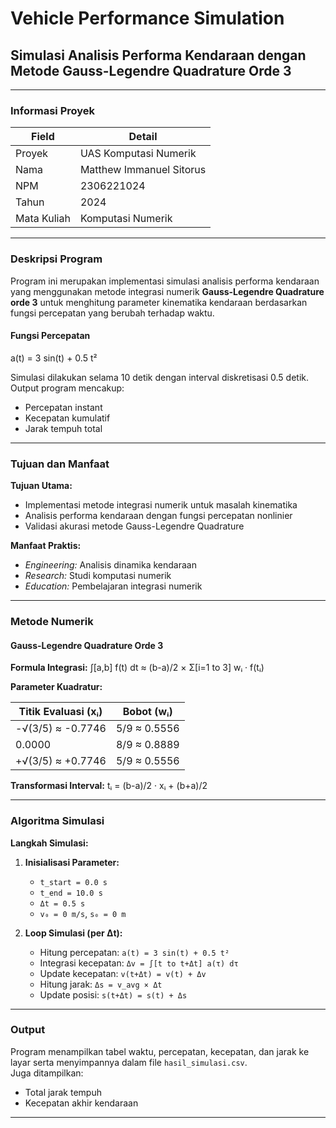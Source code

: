 # Vehicle Performance Simulation  
## Simulasi Analisis Performa Kendaraan dengan Metode Gauss-Legendre Quadrature Orde 3  

---

### Informasi Proyek

| Field            | Detail                       |
|------------------|------------------------------|
| Proyek           | UAS Komputasi Numerik        |
| Nama             | Matthew Immanuel Sitorus     |
| NPM              | 2306221024                   |
| Tahun            | 2024                         |
| Mata Kuliah      | Komputasi Numerik            |

---

### Deskripsi Program

Program ini merupakan implementasi simulasi analisis performa kendaraan yang menggunakan metode integrasi numerik **Gauss-Legendre Quadrature orde 3** untuk menghitung parameter kinematika kendaraan berdasarkan fungsi percepatan yang berubah terhadap waktu.

#### Fungsi Percepatan
a(t) = 3 sin(t) + 0.5 t²


Simulasi dilakukan selama 10 detik dengan interval diskretisasi 0.5 detik. Output program mencakup:
- Percepatan instant  
- Kecepatan kumulatif  
- Jarak tempuh total  

---

### Tujuan dan Manfaat

**Tujuan Utama:**
- Implementasi metode integrasi numerik untuk masalah kinematika
- Analisis performa kendaraan dengan fungsi percepatan nonlinier
- Validasi akurasi metode Gauss-Legendre Quadrature

**Manfaat Praktis:**
- *Engineering:* Analisis dinamika kendaraan
- *Research:* Studi komputasi numerik
- *Education:* Pembelajaran integrasi numerik

---

### Metode Numerik

#### Gauss-Legendre Quadrature Orde 3

**Formula Integrasi:**
∫[a,b] f(t) dt ≈ (b-a)/2 × Σ[i=1 to 3] wᵢ · f(tᵢ)


**Parameter Kuadratur:**

| Titik Evaluasi (xᵢ) | Bobot (wᵢ)     |
|---------------------|----------------|
| -√(3/5) ≈ -0.7746    | 5/9 ≈ 0.5556   |
| 0.0000              | 8/9 ≈ 0.8889   |
| +√(3/5) ≈ +0.7746    | 5/9 ≈ 0.5556   |

**Transformasi Interval:**
tᵢ = (b-a)/2 · xᵢ + (b+a)/2

---

### Algoritma Simulasi

**Langkah Simulasi:**
1. **Inisialisasi Parameter:**
   - `t_start = 0.0 s`
   - `t_end = 10.0 s`
   - `Δt = 0.5 s`
   - `v₀ = 0 m/s`, `s₀ = 0 m`

2. **Loop Simulasi (per Δt):**
   - Hitung percepatan: `a(t) = 3 sin(t) + 0.5 t²`
   - Integrasi kecepatan: `Δv = ∫[t to t+Δt] a(τ) dτ`
   - Update kecepatan: `v(t+Δt) = v(t) + Δv`
   - Hitung jarak: `Δs = v_avg × Δt`
   - Update posisi: `s(t+Δt) = s(t) + Δs`

---

### Output

Program menampilkan tabel waktu, percepatan, kecepatan, dan jarak ke layar serta menyimpannya dalam file `hasil_simulasi.csv`.  
Juga ditampilkan:
- Total jarak tempuh  
- Kecepatan akhir kendaraan  

---



